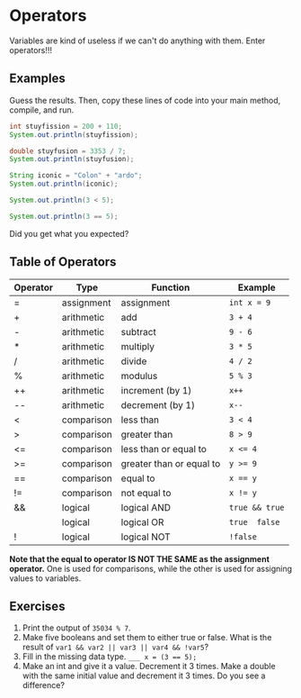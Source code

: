 # Operators

Variables are kind of useless if we can't do anything with them. Enter operators!!!

## Examples
Guess the results. Then, copy these lines of code into your main method, compile, and run.

```java
int stuyfission = 200 + 110;
System.out.println(stuyfission);
```

```java
double stuyfusion = 3353 / 7;
System.out.println(stuyfusion);
```

```java
String iconic = "Colon" + "ardo";
System.out.println(iconic);
```

```java
System.out.println(3 < 5);
```

```java
System.out.println(3 == 5);
```

Did you get what you expected?

## Table of Operators

| Operator | Type       | Function                 | Example        |
|----------|------------|--------------------------|----------------|
| =        | assignment | assignment               | `int x = 9`    |
| +        | arithmetic | add                      | `3 + 4`        |
| -        | arithmetic | subtract                 | `9 - 6`        |
| *        | arithmetic | multiply                 | `3 * 5`        |
| /        | arithmetic | divide                   | `4 / 2`        |
| %        | arithmetic | modulus                  | `5 % 3`        |
| ++       | arithmetic | increment (by 1)         | `x++`          |
| --       | arithmetic | decrement (by 1)         | `x--`          |
| <        | comparison | less than                | `3 < 4`        |
| >        | comparison | greater than             | `8 > 9`        |
| <=       | comparison | less than or equal to    | `x <= 4`       |
| >=       | comparison | greater than or equal to | `y >= 9`       |
| ==       | comparison | equal to                 | `x == y`       |
| !=       | comparison | not equal to             | `x != y`       |
| &&       | logical    | logical AND              | `true && true` |
|          | logical    | logical OR               | `true  false`  |
| !        | logical    | logical NOT              | `!false`       |

__Note that the equal to operator IS NOT THE SAME as the assignment operator.__ One is used for comparisons, while the other is used for assigning values to variables.

## Exercises

1. Print the output of `35034 % 7`.
2. Make five booleans and set them to either true or false. What is the result of `var1 && var2 || var3 || var4 && !var5`?
3. Fill in the missing data type. `___ x = (3 == 5);`
4. Make an int and give it a value. Decrement it 3 times. Make a double with the same initial value and decrement it 3 times. Do you see a difference?
